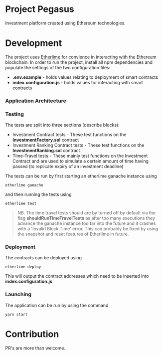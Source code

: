 # Project Pegasus
Investment platform created using Ethereum technologies.

# Development

The project uses [Etherlime](https://etherlime.gitbook.io/etherlime/ "Etherlime's Documentation") for convience in interacting with the Ethereum blockchain. In order to run the project, install all npm dependencies and populate the settings of the two configuration files:  
- **.env.example** - holds values relating to deployment of smart contracts
- **index.configuration.js** - holds values for interacting with smart contracts 

### Application Architecture


### Testing
The tests are split into three sections (describe blocks):

- Investment Contract tests - These test functions on the **InvestmentFactory.sol** contract
- Investment Ranking Contract tests - These test functions on the **InvestmentRanking.sol** contract
- Time-Travel tests - These mainly test functions on the Investment Contract and are used to simulate a certain amount of time having passed (to replicate expiry of an investment deadline)

The tests can be run by first starting an etherlime ganache instance using
```
etherlime ganache
```
and then running the tests using
```
etherlime test
```

> NB. The time travel tests should are by turned off by default via the flag **shouldRunTimeTravelTests** as after too many executions they advance the ganache instance too far into the future and it crashes with a 'Invalid Block Time' error. This can probably be fixed by using the snapshot and reset features of Etherlime in future. 

### Deployment
The contracts can be deployed using 
```
etherlime deploy
```
This will output the contract addresses which need to be inserted into **index.configuration.js** 

### Launching
The application can be run by using the command
```
yarn start
```



# Contribution

PR's are more than welcome.
